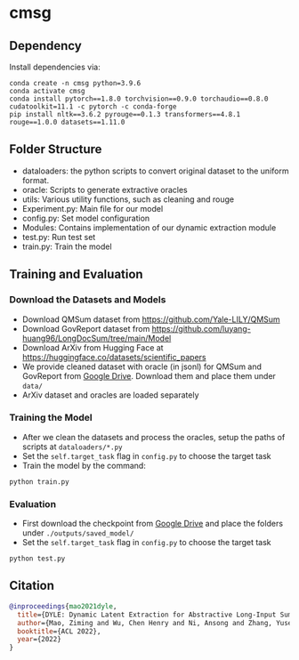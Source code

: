 # cmsg


## Dependency

Install dependencies via:
```
conda create -n cmsg python=3.9.6
conda activate cmsg
conda install pytorch==1.8.0 torchvision==0.9.0 torchaudio==0.8.0 cudatoolkit=11.1 -c pytorch -c conda-forge
pip install nltk==3.6.2 pyrouge==0.1.3 transformers==4.8.1 rouge==1.0.0 datasets==1.11.0
```

## Folder Structure
- dataloaders: the python scripts to convert original dataset to the uniform format.
- oracle: Scripts to generate extractive oracles
- utils: Various utility functions, such as cleaning and rouge
- Experiment.py: Main file for our model
- config.py: Set model configuration
- Modules: Contains implementation of our dynamic extraction module
- test.py: Run test set
- train.py: Train the model

## Training and Evaluation

### Download the Datasets and Models
- Download QMSum dataset from https://github.com/Yale-LILY/QMSum
- Download GovReport dataset from https://github.com/luyang-huang96/LongDocSum/tree/main/Model
- Download ArXiv from Hugging Face at https://huggingface.co/datasets/scientific_papers
- We provide cleaned dataset with oracle (in jsonl) for QMSum and GovReport from [Google Drive](https://drive.google.com/drive/folders/1xWP65_D3jmo2147xAYlfHJGAzXpFSdxR?usp=sharing). Download them and place them under `data/`
- ArXiv dataset and oracles are loaded separately

### Training the Model
- After we clean the datasets and process the oracles, setup the paths of scripts at `dataloaders/*.py`
- Set the `self.target_task` flag in `config.py` to choose the target task
- Train the model by the command: 

```
python train.py
```

### Evaluation
- First download the checkpoint from [Google Drive](https://drive.google.com/drive/folders/1xSYhOB-z9dwKz684yaer3wdXj4ajQnsv?usp=sharing) and place the folders under `./outputs/saved_model/`
- Set the `self.target_task` flag in `config.py` to choose the target task
```
python test.py
```

## Citation
```bibtex
@inproceedings{mao2021dyle,
  title={DYLE: Dynamic Latent Extraction for Abstractive Long-Input Summarization},
  author={Mao, Ziming and Wu, Chen Henry and Ni, Ansong and Zhang, Yusen and Zhang, Rui and Yu, Tao and Deb, Budhaditya and Zhu, Chenguang and Awadallah, Ahmed H and Radev, Dragomir},
  booktitle={ACL 2022},
  year={2022}
}
``` 
